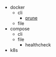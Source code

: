 - docker
  - cli
    - [prune](https://good-yuuta.hatenablog.com/entry/2022/08/20/141849)
  - file
- compose
  - cli
  - file
    - healthcheck
- k8s